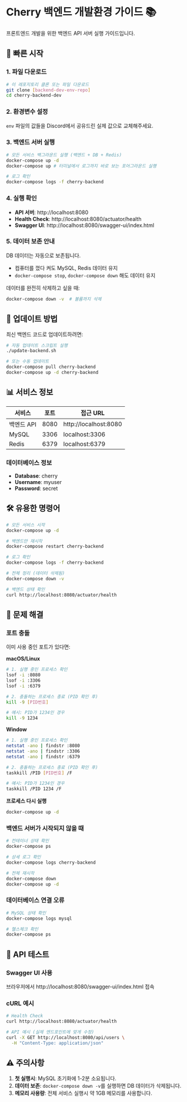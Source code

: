 # Cherry 백엔드 개발환경 가이드 📚

프론트엔드 개발을 위한 백엔드 API 서버 실행 가이드입니다.

## 🚀 빠른 시작

### 1. 파일 다운로드
```bash
# 이 레포지토리 클론 또는 파일 다운로드
git clone [backend-dev-env-repo]
cd cherry-backend-dev
```

### 2. 환경변수 설정
`env` 파일의 값들을 Discord에서 공유드린 실제 값으로 교체해주세요.

### 3. 백엔드 서버 실행
```bash
# 모든 서비스 백그라운드 실행 (백엔드 + DB + Redis)
docker-compose up -d
docker-compose up # 터미널에서 로그까지 바로 보는 포어그라운드 실행

# 로그 확인
docker-compose logs -f cherry-backend
```

### 4. 실행 확인
- **API 서버**: http://localhost:8080
- **Health Check**: http://localhost:8080/actuator/health
- **Swagger UI**: http://localhost:8080/swagger-ui/index.html

### 5. 데이터 보존 안내
DB 데이터는 자동으로 보존됩니다.

- 컴퓨터를 껐다 켜도 MySQL, Redis 데이터 유지
- `docker-compose stop`, `docker-compose down` 해도 데이터 유지

데이터를 완전히 삭제하고 싶을 때:
``` bash
docker-compose down -v  # 볼륨까지 삭제
```

## 🔄 업데이트 방법

최신 백엔드 코드로 업데이트하려면:

```bash
# 자동 업데이트 스크립트 실행
./update-backend.sh

# 또는 수동 업데이트
docker-compose pull cherry-backend
docker-compose up -d cherry-backend
```

## 📊 서비스 정보

| 서비스 | 포트 | 접근 URL |
|-------|------|----------|
| 백엔드 API | 8080 | http://localhost:8080 |
| MySQL | 3306 | localhost:3306 |
| Redis | 6379 | localhost:6379 |

### 데이터베이스 정보
- **Database**: cherry
- **Username**: myuser
- **Password**: secret

## 🛠️ 유용한 명령어

```bash
# 모든 서비스 시작
docker-compose up -d

# 백엔드만 재시작
docker-compose restart cherry-backend

# 로그 확인
docker-compose logs -f cherry-backend

# 전체 정리 (데이터 삭제됨)
docker-compose down -v

# 백엔드 상태 확인
curl http://localhost:8080/actuator/health
```

## 💬 문제 해결

### 포트 충돌
이미 사용 중인 포트가 있다면:

**macOS/Linux**
```bash
# 1. 실행 중인 프로세스 확인
lsof -i :8080
lsof -i :3306
lsof -i :6379

# 2. 충돌하는 프로세스 종료 (PID 확인 후)
kill -9 [PID번호]

# 예시: PID가 1234인 경우
kill -9 1234
```

**Window**
```bash
# 1. 실행 중인 프로세스 확인
netstat -ano | findstr :8080
netstat -ano | findstr :3306
netstat -ano | findstr :6379

# 2. 충돌하는 프로세스 종료 (PID 확인 후)
taskkill /PID [PID번호] /F

# 예시: PID가 1234인 경우
taskkill /PID 1234 /F
```

**프로세스 다시 실행**
```bash
docker-compose up -d
```

### 백엔드 서버가 시작되지 않을 때
```bash
# 컨테이너 상태 확인
docker-compose ps

# 상세 로그 확인
docker-compose logs cherry-backend

# 전체 재시작
docker-compose down
docker-compose up -d
```

### 데이터베이스 연결 오류
```bash
# MySQL 상태 확인
docker-compose logs mysql

# 헬스체크 확인
docker-compose ps
```

## 📝 API 테스트

### Swagger UI 사용
브라우저에서 http://localhost:8080/swagger-ui/index.html 접속

### cURL 예시
```bash
# Health Check
curl http://localhost:8080/actuator/health

# API 예시 (실제 엔드포인트에 맞게 수정)
curl -X GET http://localhost:8080/api/users \
  -H "Content-Type: application/json"
```

## ⚠️ 주의사항

1. **첫 실행시**: MySQL 초기화에 1-2분 소요됩니다.
2. **데이터 보존**: `docker-compose down -v`를 실행하면 DB 데이터가 삭제됩니다.
3. **메모리 사용량**: 전체 서비스 실행시 약 1GB 메모리를 사용합니다.